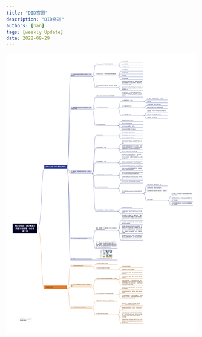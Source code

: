 ```yaml
---
title: "DID赛道"
description: "DID赛道"
authors: [ban]
tags: [weekly Update]
date: 2022-09-29
---
```


![didsa](./assets/didsa.jpg)

